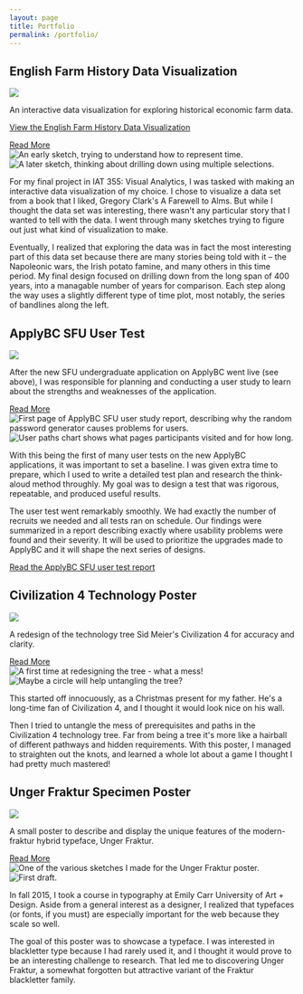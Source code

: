 ```yaml
---
layout: page
title: Portfolio
permalink: /portfolio/
---
```


<div class="piece">
	<h2 id="engfarm">English Farm History Data Visualization</h2>
	<div id="engfarmFeature" class="feature">
		<img src="/portfolio-res/engfarm/engfarm_final.jpg" />
		<p>An interactive data visualization for exploring historical economic farm data.</p>
		<p><a href="/portfolio-res/engfarm/index.html">View the English Farm History Data Visualization</a></p>
	</div>
	<a href="#" class="showdetail">Read More</a>
	<div class="detail">
		<div class="leftColumn">
			<img src="/portfolio-res/engfarm/engfarm_sketch-1.jpg" class="lesser" title="An early sketch, trying to understand how to represent time." /> 
			<img src="/portfolio-res/engfarm/engfarm_sketch-2.jpg" class="lesser" title="A later sketch, thinking about drilling down using multiple selections."/>
		</div>
		<div class="rightColumn">
			<p class="body">For my final project in IAT 355: Visual Analytics, I was tasked with making an interactive data visualization of my choice. I chose to visualize a data set from a book that I liked, Gregory Clark's A Farewell to Alms. But while I thought the data set was interesting, there wasn't any particular story that I wanted to tell with the data. I went through many sketches trying to figure out just what kind of visualization to make.</p>
			<p class="body">Eventually, I realized that exploring the data was in fact the most interesting part of this data set because there are many stories being told with it – the Napoleonic wars, the Irish potato famine, and many others in this time period. My final design focused on drilling down from the long span of 400 years, into a managable number of years for comparison. Each step along the way uses a slightly different type of time plot, most notably, the series of bandlines along the left.</p>
		</div>
		<div class="clear"></div>
	</div>
</div>

<div class="piece">
	<h2 id="abctest">ApplyBC SFU User Test</h2>
	<div id="applyBC2Feature" class="feature">
		<img src="/portfolio-res/applybc/ut_overview.jpg" />
		<p>After the new SFU undergraduate application on ApplyBC went live (see above), I was responsible for planning and conducting a user study to learn about the strengths and weaknesses of the application.</p>
	</div>
	<a href="#" class="showdetail">Read More</a>
	<div class="detail">
		<div class="block">
			<div class="leftColumn">
				<img src="/portfolio-res/applybc/report_crit.jpg" class="lesser" alt="First page of ApplyBC SFU user study report, describing why the random password generator causes problems for users."/> 
				<img src="/portfolio-res/applybc/paths_s1.jpg" class="lesser" alt="User paths chart shows what pages participants visited and for how long."/>
			</div>
			<div class="rightColumn">
				<p class="body">With this being the first of many user tests on the new ApplyBC applications, it was important to set a baseline. I was given extra time to prepare, which I used to write a detailed test plan and research the think-aloud method throughly. My goal was to design a test that was rigorous, repeatable, and produced useful results.</p>
				<p class="body">The user test went remarkably smoothly. We had exactly the number of recruits we needed and all tests ran on schedule. Our findings were summarized in a report describing exactly where usability problems were found and their severity. It will be used to prioritize the upgrades made to ApplyBC and it will shape the next series of designs.</p>
				<p><a href="/portfolio-res/applybc/applybc_sfu_user_study_report.pdf">
				Read the ApplyBC SFU user test report</a></p>
			</div>
		</div>
		<div class="clear"></div>
	</div>
</div>

<div class="piece">
	<h2 id="civ">Civilization 4 Technology Poster</h2>
	<div id="civFeature" class="feature">
		<img src="/portfolio-res/civ/civ_poster_final.jpg" />
		<p>A redesign of the technology tree Sid Meier's Civilization 4 for accuracy and clarity.</p>
	</div>
	<a href="#" class="showdetail">Read More</a>
	<div class="detail">
		<div class="leftColumn">
			<img src="/portfolio-res/civ/civ_poster_draft1.jpg" class="lesser" title="A first time at redesigning the tree - what a mess!" /> 
			<img src="/portfolio-res/civ/civ_poster_draft2.jpg" class="lesser" title="Maybe a circle will help untangling the tree?"/>
		</div>
		<div class="rightColumn">
			<p class="body">This started off innocuously, as a Christmas present for my father. He's a long-time fan of Civilization 4, and I thought it would look nice on his wall.</p>
			<p class="body">Then I tried to untangle the mess of prerequisites and paths in the Civilization 4 technology tree. Far from being a tree it's more like a hairball of different pathways and hidden requirements. With this poster, I managed to straighten out the knots, and learned a whole lot about a game I thought I had pretty much mastered!</p>
		</div>
		<div class="clear"></div>
	</div>
</div>

<div class="piece">
	<h2 id="unger">Unger Fraktur Specimen Poster</h2>
	<div id="ungerFeature" class="feature">
		<img src="/portfolio-res/unger/unger_fraktur_specimen.jpg" />
		<p>A small poster to describe and display the unique features of the modern-fraktur hybrid typeface, Unger Fraktur.</p>
	</div>
	<a href="#" class="showdetail">Read More</a>
	<div class="detail">
		<div class="leftColumn">
			<img src="/portfolio-res/unger/unger_fraktur_specimen_d2.jpg" class="lesser" title="One of the various sketches I made for the Unger Fraktur poster." /> 
			<img src="/portfolio-res/unger/unger_fraktur_specimen_d3.jpg" class="lesser" title="First draft."/>
		</div>
		<div class="rightColumn">
			<p class="body">In fall 2015, I took a course in typography at Emily Carr University of Art + Design. Aside from a general interest as a designer, I realized that typefaces (or fonts, if you must) are especially important for the web because they scale so well.</p>
			<p class="body">The goal of this poster was to showcase a typeface. I was interested in blackletter type because I had rarely used it, and I thought it would prove to be an interesting challenge to research. That led me to discovering Unger Fraktur, a somewhat forgotten but attractive variant of the Fraktur blackletter family.</p>
		</div>
		<div class="clear"></div>
	</div>
</div>
